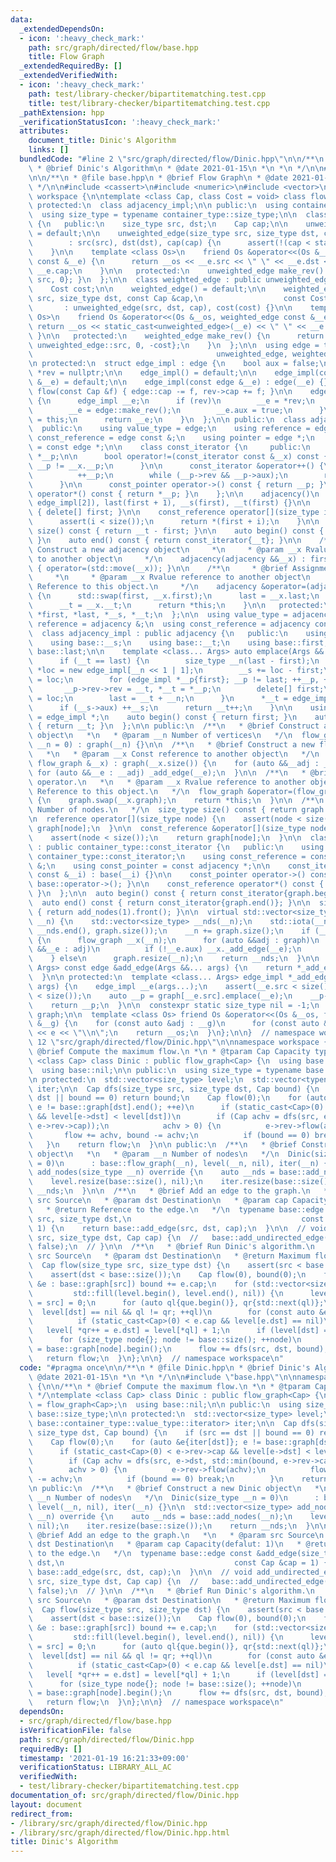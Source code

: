 ```yaml
---
data:
  _extendedDependsOn:
  - icon: ':heavy_check_mark:'
    path: src/graph/directed/flow/base.hpp
    title: Flow Graph
  _extendedRequiredBy: []
  _extendedVerifiedWith:
  - icon: ':heavy_check_mark:'
    path: test/library-checker/bipartitematching.test.cpp
    title: test/library-checker/bipartitematching.test.cpp
  _pathExtension: hpp
  _verificationStatusIcon: ':heavy_check_mark:'
  attributes:
    document_title: Dinic's Algorithm
    links: []
  bundledCode: "#line 2 \"src/graph/directed/flow/Dinic.hpp\"\n\n/**\n * @file Dinic.hpp\n\
    \ * @brief Dinic's Algorithm\n * @date 2021-01-15\n *\n *\n */\n\n#line 2 \"src/graph/directed/flow/base.hpp\"\
    \n\n/**\n * @file base.hpp\n * @brief Flow Graph\n * @date 2021-01-15\n *\n *\n\
    \ */\n\n#include <cassert>\n#include <numeric>\n#include <vector>\n\nnamespace\
    \ workspace {\n\ntemplate <class Cap, class Cost = void> class flow_graph {\n\
    \ protected:\n  class adjacency_impl;\n\n public:\n  using container_type = std::vector<adjacency_impl>;\n\
    \  using size_type = typename container_type::size_type;\n\n  class unweighted_edge\
    \ {\n   public:\n    size_type src, dst;\n    Cap cap;\n\n    unweighted_edge()\
    \ = default;\n\n    unweighted_edge(size_type src, size_type dst, const Cap &cap)\n\
    \        : src(src), dst(dst), cap(cap) {\n      assert(!(cap < static_cast<Cap>(0)));\n\
    \    }\n\n    template <class Os>\n    friend Os &operator<<(Os &__os, unweighted_edge\
    \ const &__e) {\n      return __os << __e.src << \" \" << __e.dst << \" \" <<\
    \ __e.cap;\n    }\n\n   protected:\n    unweighted_edge make_rev() { return {dst,\
    \ src, 0}; }\n  };\n\n  class weighted_edge : public unweighted_edge {\n   public:\n\
    \    Cost cost;\n\n    weighted_edge() = default;\n\n    weighted_edge(size_type\
    \ src, size_type dst, const Cap &cap,\n                  const Cost &cost)\n \
    \       : unweighted_edge(src, dst, cap), cost(cost) {}\n\n    template <class\
    \ Os>\n    friend Os &operator<<(Os &__os, weighted_edge const &__e) {\n     \
    \ return __os << static_cast<unweighted_edge>(__e) << \" \" << __e.cost;\n   \
    \ }\n\n   protected:\n    weighted_edge make_rev() {\n      return {unweighted_edge::dst,\
    \ unweighted_edge::src, 0, -cost};\n    }\n  };\n\n  using edge = typename std::conditional<std::is_void<Cost>::value,\n\
    \                                         unweighted_edge, weighted_edge>::type;\n\
    \n protected:\n  struct edge_impl : edge {\n    bool aux = false;\n    edge_impl\
    \ *rev = nullptr;\n\n    edge_impl() = default;\n\n    edge_impl(const edge_impl\
    \ &__e) = default;\n\n    edge_impl(const edge &__e) : edge(__e) {}\n\n    void\
    \ flow(const Cap &f) { edge::cap -= f, rev->cap += f; }\n\n    edge_impl rev_cp()\
    \ {\n      edge_impl __e;\n      if (rev)\n        __e = *rev;\n      else {\n\
    \        __e = edge::make_rev();\n        __e.aux = true;\n      }\n      __e.rev\
    \ = this;\n      return __e;\n    }\n  };\n\n public:\n  class adjacency {\n \
    \  public:\n    using value_type = edge;\n    using reference = edge &;\n    using\
    \ const_reference = edge const &;\n    using pointer = edge *;\n    using const_pointer\
    \ = const edge *;\n\n    class const_iterator {\n     public:\n      const edge_impl\
    \ *__p;\n\n      bool operator!=(const_iterator const &__x) const {\n        return\
    \ __p != __x.__p;\n      }\n\n      const_iterator &operator++() {\n        do\n\
    \          ++__p;\n        while (__p->rev && __p->aux);\n        return *this;\n\
    \      }\n\n      const_pointer operator->() const { return __p; }\n\n      const_reference\
    \ operator*() const { return *__p; }\n    };\n\n    adjacency()\n        : first(new\
    \ edge_impl[2]), last(first + 1), __s(first), __t(first) {}\n\n    ~adjacency()\
    \ { delete[] first; }\n\n    const_reference operator[](size_type i) const {\n\
    \      assert(i < size());\n      return *(first + i);\n    }\n\n    size_type\
    \ size() const { return __t - first; }\n\n    auto begin() const { return const_iterator{__s};\
    \ }\n    auto end() const { return const_iterator{__t}; }\n\n    /**\n     * @brief\
    \ Construct a new adjacency object\n     *\n     * @param __x Rvalue reference\
    \ to another object\n     */\n    adjacency(adjacency &&__x) : first(nullptr)\
    \ { operator=(std::move(__x)); }\n\n    /**\n     * @brief Assignment operator.\n\
    \     *\n     * @param __x Rvalue reference to another object\n     * @return\
    \ Reference to this object.\n     */\n    adjacency &operator=(adjacency &&__x)\
    \ {\n      std::swap(first, __x.first);\n      last = __x.last;\n      __s = __x.__s;\n\
    \      __t = __x.__t;\n      return *this;\n    }\n\n   protected:\n    edge_impl\
    \ *first, *last, *__s, *__t;\n  };\n\n  using value_type = adjacency;\n  using\
    \ reference = adjacency &;\n  using const_reference = adjacency const &;\n\n protected:\n\
    \  class adjacency_impl : public adjacency {\n   public:\n    using base = adjacency;\n\
    \    using base::__s;\n    using base::__t;\n    using base::first;\n    using\
    \ base::last;\n\n    template <class... Args> auto emplace(Args &&... args) {\n\
    \      if (__t == last) {\n        size_type __n(last - first);\n        edge_impl\
    \ *loc = new edge_impl[__n << 1 | 1];\n        __s += loc - first;\n        __t\
    \ = loc;\n        for (edge_impl *__p{first}; __p != last; ++__p, ++__t)\n   \
    \       __p->rev->rev = __t, *__t = *__p;\n        delete[] first;\n        first\
    \ = loc;\n        last = __t + __n;\n      }\n      *__t = edge_impl(args...);\n\
    \      if (__s->aux) ++__s;\n      return __t++;\n    }\n\n    using iterator\
    \ = edge_impl *;\n    auto begin() const { return first; }\n    auto end() const\
    \ { return __t; }\n  };\n\n public:\n  /**\n   * @brief Construct a new flow graph\
    \ object\n   *\n   * @param __n Number of vertices\n   */\n  flow_graph(size_type\
    \ __n = 0) : graph(__n) {}\n\n  /**\n   * @brief Construct a new flow graph object\n\
    \   *\n   * @param __x Const reference to another object\n   */\n  flow_graph(const\
    \ flow_graph &__x) : graph(__x.size()) {\n    for (auto &&__adj : __x)\n     \
    \ for (auto &&__e : __adj) _add_edge(__e);\n  }\n\n  /**\n   * @brief Assignment\
    \ operator.\n   *\n   * @param __x Rvalue reference to another object\n   * @return\
    \ Reference to this object.\n   */\n  flow_graph &operator=(flow_graph &&__x)\
    \ {\n    graph.swap(__x.graph);\n    return *this;\n  }\n\n  /**\n   * @return\
    \ Number of nodes.\n   */\n  size_type size() const { return graph.size(); }\n\
    \n  reference operator[](size_type node) {\n    assert(node < size());\n    return\
    \ graph[node];\n  }\n\n  const_reference &operator[](size_type node) const {\n\
    \    assert(node < size());\n    return graph[node];\n  }\n\n  class const_iterator\
    \ : public container_type::const_iterator {\n   public:\n    using base = typename\
    \ container_type::const_iterator;\n    using const_reference = const adjacency\
    \ &;\n    using const_pointer = const adjacency *;\n\n    const_iterator(base\
    \ const &__i) : base(__i) {}\n\n    const_pointer operator->() const { return\
    \ base::operator->(); }\n\n    const_reference operator*() const { return base::operator*();\
    \ }\n  };\n\n  auto begin() const { return const_iterator{graph.begin()}; }\n\
    \  auto end() const { return const_iterator{graph.end()}; }\n\n  size_type add_node()\
    \ { return add_nodes(1).front(); }\n\n  virtual std::vector<size_type> add_nodes(size_type\
    \ __n) {\n    std::vector<size_type> __nds(__n);\n    std::iota(__nds.begin(),\
    \ __nds.end(), graph.size());\n    __n += graph.size();\n    if (__n > graph.capacity())\
    \ {\n      flow_graph __x(__n);\n      for (auto &&adj : graph)\n        for (auto\
    \ &&__e : adj)\n          if (!__e.aux) __x._add_edge(__e);\n      graph.swap(__x.graph);\n\
    \    } else\n      graph.resize(__n);\n    return __nds;\n  }\n\n  template <class...\
    \ Args> const edge &add_edge(Args &&... args) {\n    return *_add_edge(edge(args...));\n\
    \  }\n\n protected:\n  template <class... Args> edge_impl *_add_edge(Args &&...\
    \ args) {\n    edge_impl __e(args...);\n    assert(__e.src < size());\n    assert(__e.dst\
    \ < size());\n    auto __p = graph[__e.src].emplace(__e);\n    __p->rev = graph[__e.dst].emplace(__p->rev_cp());\n\
    \    return __p;\n  }\n\n  constexpr static size_type nil = -1;\n  container_type\
    \ graph;\n\n  template <class Os> friend Os &operator<<(Os &__os, flow_graph const\
    \ &__g) {\n    for (const auto &adj : __g)\n      for (const auto &e : adj) __os\
    \ << e << \"\\n\";\n    return __os;\n  }\n};\n\n}  // namespace workspace\n#line\
    \ 12 \"src/graph/directed/flow/Dinic.hpp\"\n\nnamespace workspace {\n\n/**\n *\
    \ @brief Compute the maximum flow.\n *\n * @tparam Cap Capacity type\n */\ntemplate\
    \ <class Cap> class Dinic : public flow_graph<Cap> {\n  using base = flow_graph<Cap>;\n\
    \  using base::nil;\n\n public:\n  using size_type = typename base::size_type;\n\
    \n protected:\n  std::vector<size_type> level;\n  std::vector<typename base::container_type::value_type::iterator>\
    \ iter;\n\n  Cap dfs(size_type src, size_type dst, Cap bound) {\n    if (src ==\
    \ dst || bound == 0) return bound;\n    Cap flow(0);\n    for (auto &e{iter[dst]};\
    \ e != base::graph[dst].end(); ++e)\n      if (static_cast<Cap>(0) < e->rev->cap\
    \ && level[e->dst] < level[dst])\n        if (Cap achv = dfs(src, e->dst, std::min(bound,\
    \ e->rev->cap));\n            achv > 0) {\n          e->rev->flow(achv);\n   \
    \       flow += achv, bound -= achv;\n          if (bound == 0) break;\n     \
    \   }\n    return flow;\n  }\n\n public:\n  /**\n   * @brief Construct a new Dinic\
    \ object\n   *\n   * @param __n Number of nodes\n   */\n  Dinic(size_type __n\
    \ = 0)\n      : base::flow_graph(__n), level(__n, nil), iter(__n) {}\n\n  std::vector<size_type>\
    \ add_nodes(size_type __n) override {\n    auto __nds = base::add_nodes(__n);\n\
    \    level.resize(base::size(), nil);\n    iter.resize(base::size());\n    return\
    \ __nds;\n  }\n\n  /**\n   * @brief Add an edge to the graph.\n   *\n   * @param\
    \ src Source\n   * @param dst Destination\n   * @param cap Capacity(defalut: 1)\n\
    \   * @return Reference to the edge.\n   */\n  typename base::edge const &add_edge(size_type\
    \ src, size_type dst,\n                                      const Cap &cap =\
    \ 1) {\n    return base::add_edge(src, dst, cap);\n  }\n\n  // void add_undirected_edge(size_type\
    \ src, size_type dst, Cap cap) {\n  //   base::add_undirected_edge(src, dst, cap,\
    \ false);\n  // }\n\n  /**\n   * @brief Run Dinic's algorithm.\n   *\n   * @param\
    \ src Source\n   * @param dst Destination\n   * @return Maximum flow.\n   */\n\
    \  Cap flow(size_type src, size_type dst) {\n    assert(src < base::size());\n\
    \    assert(dst < base::size());\n    Cap flow(0), bound(0);\n    for (const auto\
    \ &e : base::graph[src]) bound += e.cap;\n    for (std::vector<size_type> que(base::size());;\n\
    \         std::fill(level.begin(), level.end(), nil)) {\n      level[que.front()\
    \ = src] = 0;\n      for (auto ql{que.begin()}, qr{std::next(ql)};\n         \
    \  level[dst] == nil && ql != qr; ++ql)\n        for (const auto &e : base::graph[*ql])\n\
    \          if (static_cast<Cap>(0) < e.cap && level[e.dst] == nil)\n         \
    \   level[ *qr++ = e.dst] = level[*ql] + 1;\n      if (level[dst] == nil) break;\n\
    \      for (size_type node{}; node != base::size(); ++node)\n        iter[node]\
    \ = base::graph[node].begin();\n      flow += dfs(src, dst, bound);\n    }\n \
    \   return flow;\n  }\n};\n\n}  // namespace workspace\n"
  code: "#pragma once\n\n/**\n * @file Dinic.hpp\n * @brief Dinic's Algorithm\n *\
    \ @date 2021-01-15\n *\n *\n */\n\n#include \"base.hpp\"\n\nnamespace workspace\
    \ {\n\n/**\n * @brief Compute the maximum flow.\n *\n * @tparam Cap Capacity type\n\
    \ */\ntemplate <class Cap> class Dinic : public flow_graph<Cap> {\n  using base\
    \ = flow_graph<Cap>;\n  using base::nil;\n\n public:\n  using size_type = typename\
    \ base::size_type;\n\n protected:\n  std::vector<size_type> level;\n  std::vector<typename\
    \ base::container_type::value_type::iterator> iter;\n\n  Cap dfs(size_type src,\
    \ size_type dst, Cap bound) {\n    if (src == dst || bound == 0) return bound;\n\
    \    Cap flow(0);\n    for (auto &e{iter[dst]}; e != base::graph[dst].end(); ++e)\n\
    \      if (static_cast<Cap>(0) < e->rev->cap && level[e->dst] < level[dst])\n\
    \        if (Cap achv = dfs(src, e->dst, std::min(bound, e->rev->cap));\n    \
    \        achv > 0) {\n          e->rev->flow(achv);\n          flow += achv, bound\
    \ -= achv;\n          if (bound == 0) break;\n        }\n    return flow;\n  }\n\
    \n public:\n  /**\n   * @brief Construct a new Dinic object\n   *\n   * @param\
    \ __n Number of nodes\n   */\n  Dinic(size_type __n = 0)\n      : base::flow_graph(__n),\
    \ level(__n, nil), iter(__n) {}\n\n  std::vector<size_type> add_nodes(size_type\
    \ __n) override {\n    auto __nds = base::add_nodes(__n);\n    level.resize(base::size(),\
    \ nil);\n    iter.resize(base::size());\n    return __nds;\n  }\n\n  /**\n   *\
    \ @brief Add an edge to the graph.\n   *\n   * @param src Source\n   * @param\
    \ dst Destination\n   * @param cap Capacity(defalut: 1)\n   * @return Reference\
    \ to the edge.\n   */\n  typename base::edge const &add_edge(size_type src, size_type\
    \ dst,\n                                      const Cap &cap = 1) {\n    return\
    \ base::add_edge(src, dst, cap);\n  }\n\n  // void add_undirected_edge(size_type\
    \ src, size_type dst, Cap cap) {\n  //   base::add_undirected_edge(src, dst, cap,\
    \ false);\n  // }\n\n  /**\n   * @brief Run Dinic's algorithm.\n   *\n   * @param\
    \ src Source\n   * @param dst Destination\n   * @return Maximum flow.\n   */\n\
    \  Cap flow(size_type src, size_type dst) {\n    assert(src < base::size());\n\
    \    assert(dst < base::size());\n    Cap flow(0), bound(0);\n    for (const auto\
    \ &e : base::graph[src]) bound += e.cap;\n    for (std::vector<size_type> que(base::size());;\n\
    \         std::fill(level.begin(), level.end(), nil)) {\n      level[que.front()\
    \ = src] = 0;\n      for (auto ql{que.begin()}, qr{std::next(ql)};\n         \
    \  level[dst] == nil && ql != qr; ++ql)\n        for (const auto &e : base::graph[*ql])\n\
    \          if (static_cast<Cap>(0) < e.cap && level[e.dst] == nil)\n         \
    \   level[ *qr++ = e.dst] = level[*ql] + 1;\n      if (level[dst] == nil) break;\n\
    \      for (size_type node{}; node != base::size(); ++node)\n        iter[node]\
    \ = base::graph[node].begin();\n      flow += dfs(src, dst, bound);\n    }\n \
    \   return flow;\n  }\n};\n\n}  // namespace workspace\n"
  dependsOn:
  - src/graph/directed/flow/base.hpp
  isVerificationFile: false
  path: src/graph/directed/flow/Dinic.hpp
  requiredBy: []
  timestamp: '2021-01-19 16:21:33+09:00'
  verificationStatus: LIBRARY_ALL_AC
  verifiedWith:
  - test/library-checker/bipartitematching.test.cpp
documentation_of: src/graph/directed/flow/Dinic.hpp
layout: document
redirect_from:
- /library/src/graph/directed/flow/Dinic.hpp
- /library/src/graph/directed/flow/Dinic.hpp.html
title: Dinic's Algorithm
---
```

